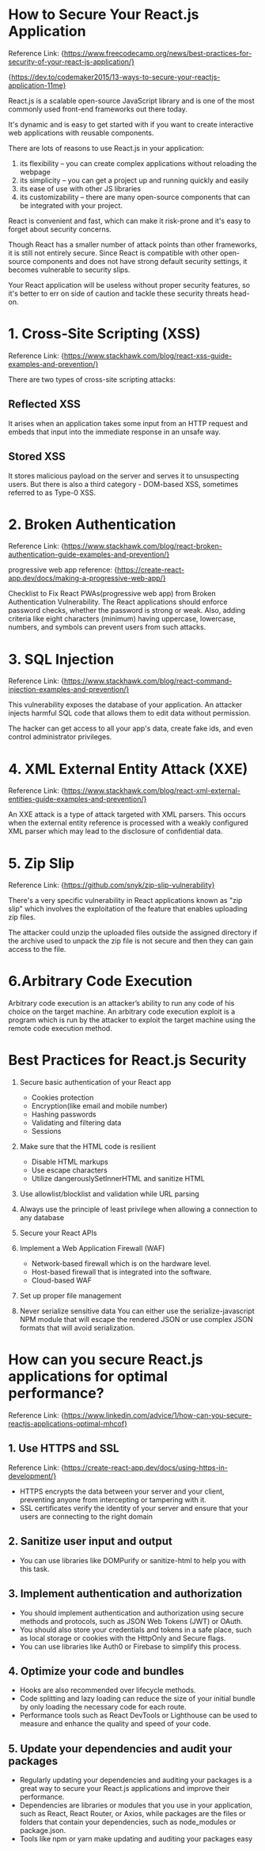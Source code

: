 # How to Secure Your React.js Application

Reference Link: {https://www.freecodecamp.org/news/best-practices-for-security-of-your-react-js-application/}

{https://dev.to/codemaker2015/13-ways-to-secure-your-reactjs-application-11me}

React.js is a scalable open-source JavaScript library and is one of the most commonly used front-end frameworks out there today.

It's dynamic and is easy to get started with if you want to create interactive web applications with reusable components.

There are lots of reasons to use React.js in your application:

1. its flexibility – you can create complex applications without reloading the webpage
2. its simplicity – you can get a project up and running quickly and easily
3. its ease of use with other JS libraries
4. its customizability – there are many open-source components that can be integrated with your project.

React is convenient and fast, which can make it risk-prone and it's easy to forget about security concerns.

Though React has a smaller number of attack points than other frameworks, it is still not entirely secure. Since React is compatible with other open-source components and does not have strong default security settings, it becomes vulnerable to security slips.

Your React application will be useless without proper security features, so it's better to err on side of caution and tackle these security threats head-on.

# 1. Cross-Site Scripting (XSS)

Reference Link: {https://www.stackhawk.com/blog/react-xss-guide-examples-and-prevention/}

There are two types of cross-site scripting attacks:

## Reflected XSS 
It arises when an application takes some input from an HTTP request and embeds that input into the immediate response in an unsafe way.

## Stored XSS 
It stores malicious payload on the server and serves it to unsuspecting users. But there is also a third category - DOM-based XSS, sometimes referred to as Type-0 XSS.

# 2. Broken Authentication

Reference Link: {https://www.stackhawk.com/blog/react-broken-authentication-guide-examples-and-prevention/} 

progressive web app reference: {https://create-react-app.dev/docs/making-a-progressive-web-app/}

Checklist to Fix React PWAs(progressive web app) from Broken Authentication Vulnerability. The React applications should enforce password checks, whether the password is strong or weak. Also, adding criteria like eight characters (minimum) having uppercase, lowercase, numbers, and symbols can prevent users from such attacks.

# 3. SQL Injection

Reference Link: {https://www.stackhawk.com/blog/react-command-injection-examples-and-prevention/}

This vulnerability exposes the database of your application. An attacker injects harmful SQL code that allows them to edit data without permission.

The hacker can get access to all your app's data, create fake ids, and even control administrator privileges.

# 4. XML External Entity Attack (XXE)

Reference Link: {https://www.stackhawk.com/blog/react-xml-external-entities-guide-examples-and-prevention/}

An XXE attack is a type of attack targeted with XML parsers. This occurs when the external entity reference is processed with a weakly configured XML parser which may lead to the disclosure of confidential data.

# 5. Zip Slip

Reference Link: {https://github.com/snyk/zip-slip-vulnerability}

There's a very specific vulnerability in React applications known as "zip slip" which involves the exploitation of the feature that enables uploading zip files.

The attacker could unzip the uploaded files outside the assigned directory if the archive used to unpack the zip file is not secure and then they can gain access to the file.

#  6.Arbitrary Code Execution

Arbitrary code execution is an attacker’s ability to run any code of his choice on the target machine. An arbitrary code execution exploit is a program which is run by the attacker to exploit the target machine using the remote code execution method.

# Best Practices for React.js Security
1. Secure basic authentication of your React app
    * Cookies protection
    * Encryption(like email and mobile number)
    * Hashing passwords
    * Validating and filtering data
    * Sessions
2. Make sure that the HTML code is resilient
    * Disable HTML markups
    * Use escape characters
    * Utilize dangerouslySetInnerHTML and sanitize HTML
3. Use allowlist/blocklist and validation while URL parsing

4. Always use the principle of least privilege when allowing a connection to any database
5. Secure your React APIs

6. Implement a Web Application Firewall (WAF)
    * Network-based firewall which is on the hardware level.
    * Host-based firewall that is integrated into the software.
    * Cloud-based WAF
7. Set up proper file management
8. Never serialize sensitive data
    You can either use the serialize-javascript NPM module that will escape the rendered JSON
    or use complex JSON formats that will avoid serialization.


# How can you secure React.js applications for optimal performance?

Reference Link: {https://www.linkedin.com/advice/1/how-can-you-secure-reactjs-applications-optimal-mhcof}

## 1. Use HTTPS and SSL
Reference Link: {https://create-react-app.dev/docs/using-https-in-development/}
* HTTPS encrypts the data between your server and your client, preventing anyone from intercepting or tampering with it.
*  SSL certificates verify the identity of your server and ensure that your users are connecting to the right domain
## 2. Sanitize user input and output
* You can use libraries like DOMPurify or sanitize-html to help you with this task.
## 3. Implement authentication and authorization
* You should implement authentication and authorization using secure methods and protocols, such as JSON Web Tokens (JWT) or OAuth.
* You should also store your credentials and tokens in a safe place, such as local storage or cookies with the HttpOnly and Secure flags.
* You can use libraries like Auth0 or Firebase to simplify this process.
## 4. Optimize your code and bundles
* Hooks are also recommended over lifecycle methods.
* Code splitting and lazy loading can reduce the size of your initial bundle by only loading the necessary code for each route.
* Performance tools such as React DevTools or Lighthouse can be used to measure and enhance the quality and speed of your code.
## 5. Update your dependencies and audit your packages
* Regularly updating your dependencies and auditing your packages is a great way to secure your React.js applications and improve their performance.
* Dependencies are libraries or modules that you use in your application, such as React, React Router, or Axios, while packages are the files or folders that contain your dependencies, such as node_modules or package.json.
* Tools like npm or yarn make updating and auditing your packages easy



